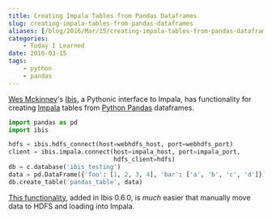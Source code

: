 ```yaml
---
title: Creating Impala Tables from Pandas Dataframes
slug: creating-impala-tables-from-pandas-dataframes
aliases: [/blog/2016/Mar/15/creating-impala-tables-from-pandas-dataframes/]
categories:
    - Today I Learned
date: 2016-03-15
tags:
    - python
    - pandas
---
```


[Wes Mckinney](http://wesmckinney.com/ "Wes McKinney")'s [Ibis](http://docs.ibis-project.org/index.html), a Pythonic interface to Impala, has functionality for creating [Impala](https://www.cloudera.com/products/apache-hadoop/impala.html "Apache Impala") tables from [Python Pandas](http://pandas.pydata.org/ "Python Data Analysis Library &mdash; pandas: Python Data Analysis Library") dataframes.

```python
import pandas as pd
import ibis

hdfs = ibis.hdfs_connect(host=webhdfs_host, port=webhdfs_port)
client = ibis.impala.connect(host=impala_host, port=impala_port,
                             hdfs_client=hdfs)
db = c.database('ibis_testing')
data = pd.DataFrame({'foo': [1, 2, 3, 4], 'bar': ['a', 'b', 'c', 'd']})
db.create_table('pandas_table', data)
```

[This functionality](http://docs.ibis-project.org/impala.html#creating-tables), added in Ibis 0.6.0, is _much_ easier that manually move data to HDFS and loading into Impala.